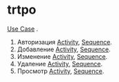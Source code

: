 # trtpo
 [Use Case](https://github.com/ViachaslauS/trtpo/blob/master/Diagramms/UC.png) .
1) Авторизация [Activity](https://github.com/ViachaslauS/trtpo/blob/master/Diagramms/%D0%90%D0%B2%D1%82%D0%BE%D1%80%D0%B8%D0%B7%D0%B0%D1%86%D0%B8%D1%8F%20%D0%90%D0%BA%D1%82.png), [Sequence](https://github.com/ViachaslauS/trtpo/blob/master/Diagramms/%D0%90%D0%B2%D1%82%D0%BE%D1%80%D0%B8%D0%B7%D0%B0%D1%86%D0%B8%D1%8F%20%D0%BF%D0%BE%D1%81%D0%BB.png).
2) Добавление [Activity](https://github.com/ViachaslauS/trtpo/blob/master/Diagramms/%D0%94%D0%BE%D0%B1%D0%B0%D0%B2%D0%BB%D0%B5%D0%BD%D0%B8%D0%B5%20%D0%B0%D0%BA%D1%82.png), [Sequence](https://github.com/ViachaslauS/trtpo/blob/master/Diagramms/%D0%94%D0%BE%D0%B1%D0%B0%D0%B2%D0%BB%D0%B5%D0%BD%D0%B8%D0%B5%20%D0%BF%D0%BE%D1%81%D0%BB.png).
3) Изменение [Activity](https://github.com/ViachaslauS/trtpo/blob/master/Diagramms/%D0%B8%D0%B7%D0%BC%D0%B5%D0%BD%D0%B5%D0%BD%D0%B8%D0%B5%20%D0%B0%D0%BA%D1%82.png), [Sequence](https://github.com/ViachaslauS/trtpo/blob/master/Diagramms/%D0%98%D0%B7%D0%BC%D0%B5%D0%BD%D0%B5%D0%BD%D0%B8%D0%B5%20%D0%BF%D0%BE%D1%81%D0%BB.png).
4) Удаление [Activity](https://github.com/ViachaslauS/trtpo/blob/master/Diagramms/%D0%A3%D0%B4%D0%B0%D0%BB%D0%B5%D0%BD%D0%BD%D0%B8%D0%B5%20%D0%B0%D0%BA%D1%82.png), [Sequence](https://github.com/ViachaslauS/trtpo/blob/master/Diagramms/%D0%A3%D0%B4%D0%B0%D0%BB%D0%B5%D0%BD%D0%B8%D0%B5%20%D0%BF%D0%BE%D1%81%D0%BB.png).
5) Просмотр [Activity](https://github.com/ViachaslauS/trtpo/blob/master/Diagramms/%D0%9F%D1%80%D0%BE%D1%81%D0%BC%D0%BE%D1%82%D1%80%20%D0%B0%D0%BA%D1%82.png), [Sequence](https://github.com/ViachaslauS/trtpo/blob/master/Diagramms/%D0%9F%D1%80%D0%BE%D1%81%D0%BC%D0%BE%D1%82%D1%80%20%D0%BF%D0%BE%D1%81%D0%BB.png).

